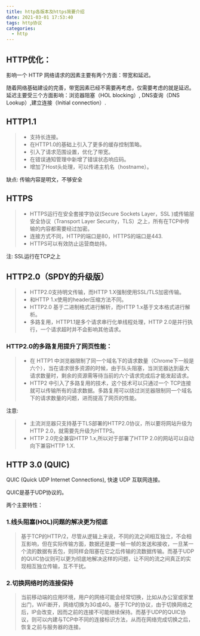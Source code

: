 ```yaml
---
title: http各版本及https简要介绍
date: 2021-03-01 17:53:40
tags: http协议
categories:
  - http
---
```


## __HTTP优化：__

影响一个 HTTP 网络请求的因素主要有两个方面：带宽和延迟。

随着网络基础建设的完善，带宽因素已经不需要再考虑，仅需要考虑的就是延迟。延迟主要受三个方面影响：浏览器阻塞（HOL blocking）, DNS查询（DNS Lookup）,建立连接（Initial connection）.

## __HTTP1.1__

> + 支持长连接。
> + 在HTTP1.0的基础上引入了更多的缓存控制策略。
> + 引入了请求范围设置，优化了带宽。
> + 在错误通知管理中新增了错误状态响应码。
> + 增加了Host头处理，可以传递主机名（hostname）。

缺点: 传输内容是明文，不够安全

## __HTTPS__

> + HTTPS运行在安全套接字协议(Secure Sockets Layer，SSL )或传输层安全协议（Transport Layer Security，TLS）之上，所有在TCP中传输的内容都需要经过加密。
> + 连接方式不同，HTTP的端口是80，HTTPS的端口是443.
> + HTTPS可以有效防止运营商劫持。

注: SSL运行在TCP之上

## __HTTP2.0（SPDY的升级版）__

> + HTTP2.0支持明文传输，而HTTP 1.X强制使用SSL/TLS加密传输。
> + 和HTTP 1.x使用的header压缩方法不同。
> + HTTP2.0 基于二进制格式进行解析，而HTTP 1.x基于文本格式进行解析。
> + 多路复用，HTTP1.1是多个请求串行化单线程处理，HTTP 2.0是并行执行，一个请求超时并不会影响其他请求。

### __HTTP2.0的多路复用提升了网页性能：__

> + 在 HTTP1 中浏览器限制了同一个域名下的请求数量（Chrome下一般是六个），当在请求很多资源的时候，由于队头阻塞，当浏览器达到最大请求数量时，剩余的资源需等待当前的六个请求完成后才能发起请求。
> + HTTP2 中引入了多路复用的技术，这个技术可以只通过一个 TCP连接就可以传输所有的请求数据。多路复用可以绕过浏览器限制同一个域名下的请求数量的问题，进而提高了网页的性能。

注意: 
> + 主流浏览器只支持基于TLS部署的HTTP2.0协议，所以要将网站升级为HTTP 2.0，就需要先升级为HTTPS。
> + HTTP 2.0完全兼容HTTP 1.x,所以对于部署了HTTP 2.0的网站可以自动向下兼容HTTP 1.X.

## __HTTP 3.0 (QUIC)__

QUIC (Quick UDP Internet Connections), 快速 UDP 互联网连接。

QUIC是基于UDP协议的。

两个主要特性：

### __1.线头阻塞(HOL)问题的解决更为彻底__

> 基于TCP的HTTP/2，尽管从逻辑上来说，不同的流之间相互独立，不会相互影响，但在实际传输方面，数据还是要一帧一帧的发送和接收，一旦某一个流的数据有丢包，则同样会阻塞在它之后传输的流数据传输。而基于UDP的QUIC协议则可以更为彻底地解决这样的问题，让不同的流之间真正的实现相互独立传输，互不干扰。

### __2.切换网络时的连接保持__

> 当前移动端的应用环境，用户的网络可能会经常切换，比如从办公室或家里出门，WiFi断开，网络切换为3G或4G。基于TCP的协议，由于切换网络之后，IP会改变，因而之前的连接不可能继续保持。而基于UDP的QUIC协议，则可以内建与TCP中不同的连接标识方法，从而在网络完成切换之后，恢复之前与服务器的连接。
